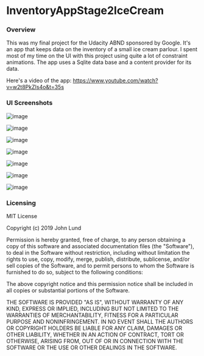 # **InventoryAppStage2IceCream**

### **Overview**

This was my final project for the Udacity ABND sponsored by Google.  It's an app that keeps data on the inventory
of a small ice cream parlour. I spent most of my time on the UI with this project using quite a
lot of constraint animations.  The app uses a Sqlite data base and a content provider for its data.

Here's a video of the app: https://www.youtube.com/watch?v=w2t8PkZIs4o&t=35s


### **UI Screenshots**

![image](https://user-images.githubusercontent.com/36385109/54090770-c9591480-436f-11e9-8453-7e4d3d3fd366.png)

![image](https://user-images.githubusercontent.com/36385109/54090775-d970f400-436f-11e9-9f5d-85b46dbfaf39.png)

![image](https://user-images.githubusercontent.com/36385109/54090779-e7bf1000-436f-11e9-9e11-e2c1e32c04d7.png)

![image](https://user-images.githubusercontent.com/36385109/54090786-f7d6ef80-436f-11e9-8144-085d08ce626c.png)

![image](https://user-images.githubusercontent.com/36385109/54090791-06250b80-4370-11e9-99be-8a1cc393f4c8.png)

![image](https://user-images.githubusercontent.com/36385109/54090801-12a96400-4370-11e9-8080-715bf7e65609.png)

![image](https://user-images.githubusercontent.com/36385109/54090810-25bc3400-4370-11e9-933c-536d1e47dcaa.png)


### **Licensing**

MIT License

Copyright (c) 2019 John Lund

Permission is hereby granted, free of charge, to any person obtaining a copy of this software and associated documentation files (the "Software"), to deal in the Software without restriction, including without limitation the rights to use, copy, modify, merge, publish, distribute, sublicense, and/or sell copies of the Software, and to permit persons to whom the Software is furnished to do so, subject to the following conditions:

The above copyright notice and this permission notice shall be included in all copies or substantial portions of the Software.

THE SOFTWARE IS PROVIDED "AS IS", WITHOUT WARRANTY OF ANY KIND, EXPRESS OR IMPLIED, INCLUDING BUT NOT LIMITED TO THE WARRANTIES OF MERCHANTABILITY, FITNESS FOR A PARTICULAR PURPOSE AND NONINFRINGEMENT. IN NO EVENT SHALL THE AUTHORS OR COPYRIGHT HOLDERS BE LIABLE FOR ANY CLAIM, DAMAGES OR OTHER LIABILITY, WHETHER IN AN ACTION OF CONTRACT, TORT OR OTHERWISE, ARISING FROM, OUT OF OR IN CONNECTION WITH THE SOFTWARE OR THE USE OR OTHER DEALINGS IN THE SOFTWARE.



